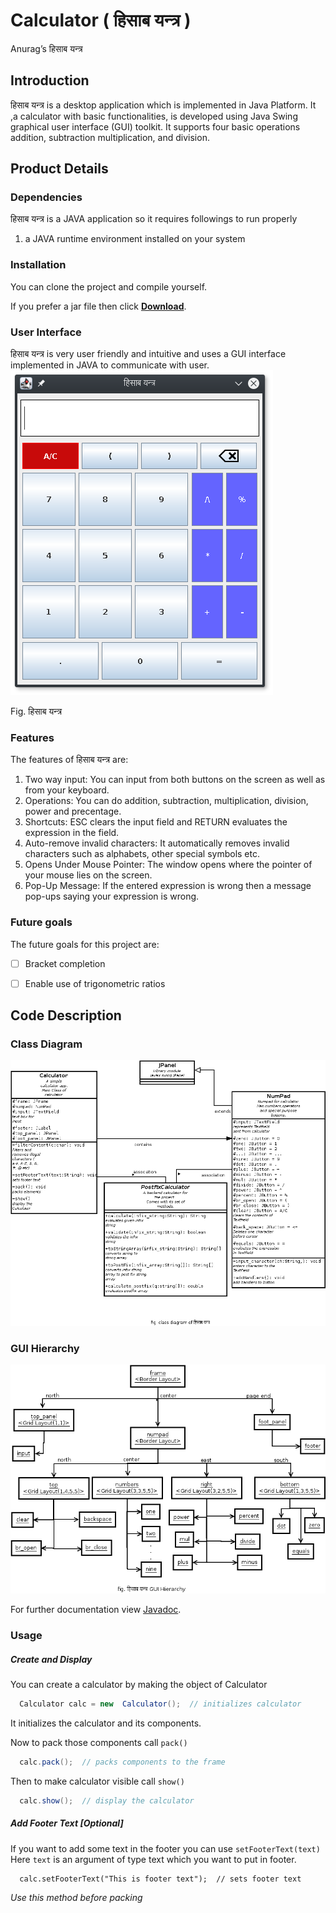 # Calculator ( हिसाब यन्त्र )
Anurag’s
हिसाब यन्त्र


## Introduction 

हिसाब यन्त्र is a desktop application which is implemented in Java Platform. It ,a calculator with basic functionalities, is developed using Java Swing graphical user interface (GUI) toolkit. It supports four basic operations addition, subtraction multiplication, and division.  


## Product Details
### Dependencies
हिसाब यन्त्र is a JAVA application so it requires followings to run properly
1.  a JAVA runtime environment installed on your system 

### Installation
  You can clone the project and compile yourself.
  
  If you prefer a jar file then click [__Download__](https://github.com/anurag1234565/Calculator/raw/master/hisab_yantra.jar).

### User Interface
  हिसाब यन्त्र is very user friendly and intuitive and uses a GUI interface implemented in JAVA to communicate with user.<br/>
    ![A look at हिसाब यन्त्र](firsr_look.png)
    
  Fig. हिसाब यन्त्र

### Features
The features of  हिसाब यन्त्र are:
1. Two way input:
      You can input from both buttons on the screen as well as from your keyboard.
2. Operations: 
      You can do addition, subtraction, multiplication, division, power and precentage.
3. Shortcuts:
      ESC clears the input field and RETURN evaluates the expression in the field.
4. Auto-remove invalid characters:
      It automatically removes invalid characters such as alphabets, other special symbols etc.  
4. Opens Under Mouse Pointer:
      The window opens where the pointer of your mouse lies on the screen.
6. Pop-Up Message:
      If the entered expression is wrong then a message pop-ups saying your expression is wrong. 

### Future goals
The future goals for this project are:
- [ ] Bracket completion
- [ ] Enable use of trigonometric ratios


## Code Description

### Class Diagram
 ![Class Diagram](calculator_classdiagram.png)

### GUI Hierarchy
 ![GUI Hierarchy](hisab_yantra_gui.png)
 
 For further documentation view [Javadoc](https://anurag1234565.github.io/Calculator/doc/).
 
### Usage
##### Create and Display 
You can create a calculator by making the object of Calculator
```java
  Calculator calc = new  Calculator();  // initializes calculator
```
It initializes the calculator and its components.

Now to pack those components call ` pack() `
```java
  calc.pack();  // packs components to the frame
```
Then to make calculator visible call ` show() `
```java
  calc.show();  // display the calculator
```
##### Add Footer Text [Optional]
If you want to add some text in the footer you can use `setFooterText(text)`
Here `text` is an argument of type text which you want to put in footer.
```
  calc.setFooterText("This is footer text");  // sets footer text
```
  *Use this method before packing*
